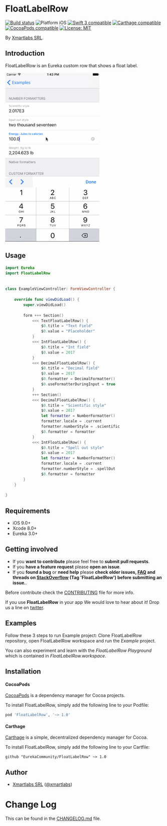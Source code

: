 # FloatLabelRow

<p align="left">
<a href="https://travis-ci.org/KarinaFernandez/FloatLabelRow"><img src="https://travis-ci.org/KarinaFernandez/FloatLabelRow.svg?branch=master" alt="Build status" /></a>
<img src="https://img.shields.io/badge/platform-iOS-blue.svg?style=flat" alt="Platform iOS" />
<a href="https://developer.apple.com/swift"><img src="https://img.shields.io/badge/swift3-compatible-4BC51D.svg?style=flat" alt="Swift 3 compatible" /></a>
<a href="https://github.com/Carthage/Carthage"><img src="https://img.shields.io/badge/Carthage-compatible-4BC51D.svg?style=flat" alt="Carthage compatible" /></a>
<a href="https://cocoapods.org/pods/XLActionController"><img src="https://img.shields.io/cocoapods/v/FloatLabelRow.svg" alt="CocoaPods compatible" /></a>
<a href="https://raw.githubusercontent.com/KarinaFernandez/FloatLabelRow/master/LICENSE"><img src="http://img.shields.io/badge/license-MIT-blue.svg?style=flat" alt="License: MIT" /></a>
</p>

By [Xmartlabs SRL](http://KarinaFernandez.com).

## Introduction

FloatLabelRow is an Eureka custom row that shows a float label.


<img src="Example/FloatLabelRow.gif" width="300"/>

## Usage

```swift
import Eureka
import FloatLabelRow


class ExampleViewController: FormViewController {

    override func viewDidLoad() {
        super.viewDidLoad()

        form +++ Section()
            <<< TextFloatLabelRow() {
                $0.title = "Text Field"
                $0.value = "Placeholder"
            }
            <<< IntFloatLabelRow() {
                $0.title = "Int field"
                $0.value = 2017
            }
            <<< DecimalFloatLabelRow() {
                $0.title = "Decimal field"
                $0.value = 2017
                $0.formatter = DecimalFormatter()
                $0.useFormatterDuringInput = true
            }
            +++ Section()
            <<< DecimalFloatLabelRow() {
                $0.title = "Scientific style"
                $0.value = 2017
                let formatter = NumberFormatter()
                formatter.locale = .current
                formatter.numberStyle = .scientific
                $0.formatter = formatter
            }
            <<< IntFloatLabelRow() {
                $0.title = "Spell out style"
                $0.value = 2017
                let formatter = NumberFormatter()
                formatter.locale = .current
                formatter.numberStyle = .spellOut
                $0.formatter = formatter
        }
    }

}
```

## Requirements

* iOS 9.0+
* Xcode 8.0+
* Eureka 3.0+

## Getting involved

* If you **want to contribute** please feel free to **submit pull requests**.
* If you **have a feature request** please **open an issue**.
* If you **found a bug** or **need help** please **check older issues, [FAQ](#faq) and threads on [StackOverflow](http://stackoverflow.com/questions/tagged/FloatLabelRow) (Tag 'FloatLabelRow') before submitting an issue.**.

Before contribute check the [CONTRIBUTING](https://github.com/KarinaFernandez/FloatLabelRow/blob/master/CONTRIBUTING.md) file for more info.

If you use **FloatLabelRow** in your app We would love to hear about it! Drop us a line on [twitter](https://twitter.com/KarinaFernandez).

## Examples

Follow these 3 steps to run Example project: Clone FloatLabelRow repository, open FloatLabelRow workspace and run the *Example* project.

You can also experiment and learn with the *FloatLabelRow Playground* which is contained in *FloatLabelRow.workspace*.

## Installation

#### CocoaPods

[CocoaPods](https://cocoapods.org/) is a dependency manager for Cocoa projects.

To install FloatLabelRow, simply add the following line to your Podfile:

```ruby
pod 'FloatLabelRow', '~> 1.0'
```

#### Carthage

[Carthage](https://github.com/Carthage/Carthage) is a simple, decentralized dependency manager for Cocoa.

To install FloatLabelRow, simply add the following line to your Cartfile:

```ogdl
github "EurekaCommunity/FloatLabelRow" ~> 1.0
```

## Author

* [Xmartlabs SRL](https://github.com/xmartlabs) ([@xmartlabs](https://twitter.com/xmartlabs))


# Change Log

This can be found in the [CHANGELOG.md](CHANGELOG.md) file.
